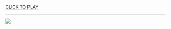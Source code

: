 
<a href="https://premium76.site?title=abandoned_cool_math_games_2&ref=12M">CLICK TO PLAY</a></h3>
<hr>

<a href="https://premium76.site?title=abandoned_cool_math_games_2&ref=12M"><img src="https://clearcache.store/games.png"></a>


